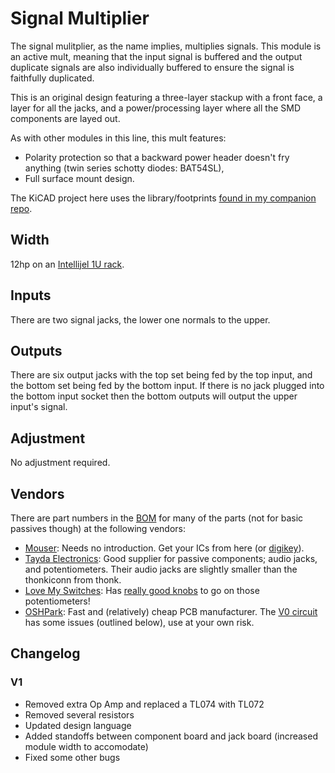 # Signal Multiplier

The signal mulitplier, as the name implies, multiplies signals. This module is an active mult, meaning that the input signal is buffered and the output duplicate signals are also individually buffered to ensure the signal is faithfully duplicated.

This is an original design featuring a three-layer stackup with a front face, a layer for all the jacks, and a power/processing layer where all the SMD components are layed out.

As with other modules in this line, this mult features:
* Polarity protection so that a backward power header doesn't fry anything (twin series schotty diodes: BAT54SL),
* Full surface mount design.

The KiCAD project here uses the library/footprints [found in my companion repo](https://github.com/thismatters/EurorackKiCAD).

## Width

12hp on an [Intellijel 1U rack](https://intellijel.com/support/1u-technical-specifications/).

## Inputs

There are two signal jacks, the lower one normals to the upper.

## Outputs

There are six output jacks with the top set being fed by the top input, and the bottom set being fed by the bottom input. If there is no jack plugged into the bottom input socket then the bottom outputs will output the upper input's signal.

## Adjustment

No adjustment required.


## Vendors

There are part numbers in the [BOM](mult.csv) for many of the parts (not for basic passives though) at the following vendors:

* [Mouser](https://www.mouser.com): Needs no introduction. Get your ICs from here (or [digikey](https://www.digikey.com)).
* [Tayda Electronics](https://www.taydaelectronics.com/): Good supplier for passive components; audio jacks, and potentiometers. Their audio jacks are slightly smaller than the thonkiconn from thonk.
* [Love My Switches](https://lovemyswitches.com/): Has [really good knobs](https://lovemyswitches.com/anodized-aluminum-knob-the-lo-fi-1-4-smooth-shaft-12-5mm-od/) to go on those potentiometers!
* [OSHPark](https://oshpark.com/): Fast and (relatively) cheap PCB manufacturer. The [V0 circuit](https://oshpark.com/shared_projects/0YTEwnCD) has some issues (outlined below), use at your own risk.


## Changelog

### V1
- Removed extra Op Amp and replaced a TL074 with TL072
- Removed several resistors
- Updated design language
- Added standoffs between component board and jack board (increased module width to accomodate)
- Fixed some other bugs